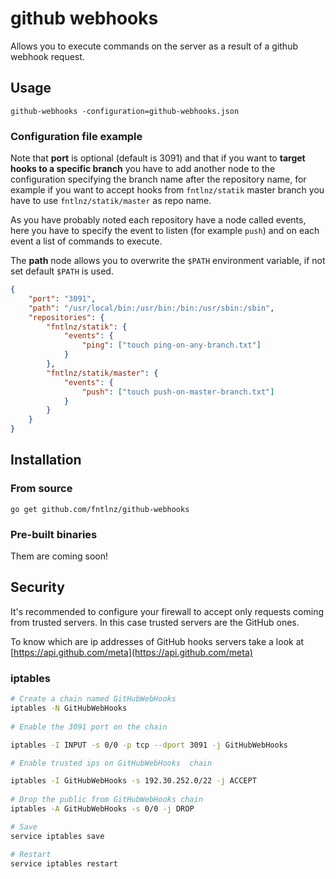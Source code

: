 # github webhooks

Allows you to execute commands on the server as a result of a github webhook request.

## Usage

```
github-webhooks -configuration=github-webhooks.json
```

### Configuration file example

Note that **port** is optional (default is 3091) and that if you want to **target hooks
to a specific branch** you have to add another node to the configuration specifying the
branch name after the repository name, for example if you want to accept hooks
from `fntlnz/statik` master branch you have to use `fntlnz/statik/master` as repo name.

As you have probably noted each repository have a node called events,
here you have to specify the event to listen (for example `push`) and on each event a list of commands to execute.

The **path** node allows you to overwrite the `$PATH` environment variable,
if not set default `$PATH` is used.

```json
{
    "port": "3091",
    "path": "/usr/local/bin:/usr/bin:/bin:/usr/sbin:/sbin",
    "repositories": {
        "fntlnz/statik": {
            "events": {
                "ping": ["touch ping-on-any-branch.txt"]
            }
        },
        "fntlnz/statik/master": {
            "events": {
                "push": ["touch push-on-master-branch.txt"]
            }
        }
    }
}
```


## Installation

### From source

```
go get github.com/fntlnz/github-webhooks
```

### Pre-built binaries

Them are coming soon!

## Security

It's recommended to configure your firewall to accept only requests coming
from trusted servers. In this case trusted servers are the GitHub ones.

To know which are ip addresses of GitHub hooks servers take a look at [https://api.github.com/meta](https://api.github.com/meta)

### iptables

```bash
# Create a chain named GitHubWebHooks
iptables -N GitHubWebHooks
 
# Enable the 3091 port on the chain

iptables -I INPUT -s 0/0 -p tcp --dport 3091 -j GitHubWebHooks

# Enable trusted ips on GitHubWebHooks  chain 

iptables -I GitHubWebHooks -s 192.30.252.0/22 -j ACCEPT
 
# Drop the public from GitHubWebHooks chain
iptables -A GitHubWebHooks -s 0/0 -j DROP

# Save
service iptables save

# Restart
service iptables restart

```
